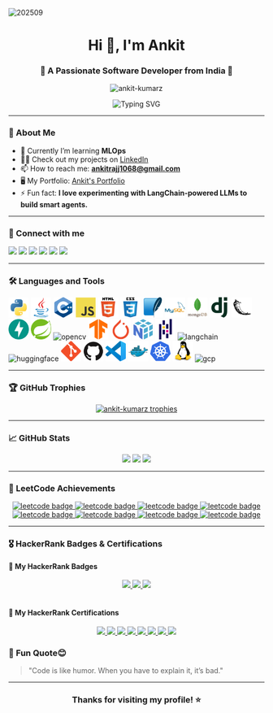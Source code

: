 ![202509](https://github.com/user-attachments/assets/50d90918-735c-4241-8347-84e314826fe6)<h1 align="center">Hi 👋, I'm Ankit</h1>
<h3 align="center">🚀 A Passionate Software Developer from India 🚀</h3>
 
<p align="center">
  <img src="https://komarev.com/ghpvc/?username=ankit-kumarz&label=Profile%20views&color=0e75b6&style=flat" alt="ankit-kumarz" />
</p>

<div align="center">
  <img src="https://readme-typing-svg.demolab.com?font=Fira+Code&weight=500&size=35&pause=1000&center=true&vCenter=true&width=600&height=50&lines=Full-Stack+Developer;DevOps+Enthusiast;Open-Source+Contributor;Always+Learning+New+Things" alt="Typing SVG" />
</div>

---

### 🌟 About Me
- 🌱 Currently I’m learning **MLOps** 
- 👨‍💻 Check out my projects on [LinkedIn](https://www.linkedin.com/in/ankit-kumar-33603b250?utm_source=share&utm_campaign=share_via&utm_content=profile&utm_medium=android_app)
- 📫 How to reach me: **ankitrajj1068@gmail.com**
- 🖥️ My Portfolio: [Ankit's Portfolio](https://ankit-kumarz.github.io/ankit.tech)
- ⚡ Fun fact: **I love experimenting with LangChain-powered LLMs to build smart agents.**

---

### 🤝 Connect with me
<p align="left">
  <a href="https://twitter.com/@ankit_verse" target="blank"><img src="https://img.shields.io/badge/Twitter-1DA1F2?style=for-the-badge&logo=twitter&logoColor=white"/></a>
  <a href="https://instagram.com/ankit.iox" target="blank"><img src="https://img.shields.io/badge/Instagram-E4405F?style=for-the-badge&logo=instagram&logoColor=white"/></a>
  <a href="https://www.linkedin.com/in/ankitkumarz" target="blank"><img src="https://img.shields.io/badge/LinkedIn-0A66C2?style=for-the-badge&logo=linkedin&logoColor=white"/></a>
  <a href="https://www.hackerrank.com/profile/ankitkumarz" target="blank"><img src="https://img.shields.io/badge/HackerRank-2EC866?style=for-the-badge&logo=hackerrank&logoColor=white"/></a>
  <a href="https://leetcode.com/u/AnkitXLeet11/" target="blank"><img src="https://img.shields.io/badge/LeetCode-FFA116?style=for-the-badge&logo=leetcode&logoColor=white"/></a>
  <a href="https://ankit-kumarz.github.io/ankit.tech" target="blank"><img src="https://img.shields.io/badge/Portfolio-000000?style=for-the-badge&logo=About.me&logoColor=white"/></a>
</p>

--- 

### 🛠️ Languages and Tools
<p align="left">
  <!-- Languages -->
  <img src="https://raw.githubusercontent.com/devicons/devicon/master/icons/python/python-original.svg" alt="python" width="40" height="40"/> 
  <img src="https://raw.githubusercontent.com/devicons/devicon/master/icons/java/java-original.svg" alt="java" width="40" height="40"/>
  <img src="https://raw.githubusercontent.com/devicons/devicon/master/icons/cplusplus/cplusplus-original.svg" alt="cplusplus" width="40" height="40"/>
  <img src="https://raw.githubusercontent.com/devicons/devicon/master/icons/javascript/javascript-original.svg" alt="javascript" width="40" height="40"/>
  <img src="https://raw.githubusercontent.com/devicons/devicon/master/icons/html5/html5-original-wordmark.svg" alt="html5" width="40" height="40"/>
  <img src="https://raw.githubusercontent.com/devicons/devicon/master/icons/css3/css3-original-wordmark.svg" alt="css3" width="40" height="40"/>
  <img src="https://raw.githubusercontent.com/devicons/devicon/master/icons/sqlite/sqlite-original.svg" alt="sqlite" width="40" height="40"/>
  <img src="https://raw.githubusercontent.com/devicons/devicon/master/icons/mysql/mysql-original-wordmark.svg" alt="mysql" width="40" height="40"/>
  <img src="https://raw.githubusercontent.com/devicons/devicon/master/icons/mongodb/mongodb-original-wordmark.svg" alt="mongodb" width="40" height="40"/>
  
  <!-- Frameworks -->
  <img src="https://raw.githubusercontent.com/devicons/devicon/master/icons/django/django-plain.svg" alt="django" width="40" height="40"/>
  <img src="https://raw.githubusercontent.com/devicons/devicon/master/icons/flask/flask-original.svg" alt="flask" width="40" height="40"/>
  <img src="https://raw.githubusercontent.com/devicons/devicon/master/icons/fastapi/fastapi-original.svg" alt="fastapi" width="40" height="40"/>
  <img src="https://raw.githubusercontent.com/devicons/devicon/master/icons/spring/spring-original.svg" alt="spring" width="40" height="40"/>
  <img src="https://www.vectorlogo.zone/logos/opencv/opencv-icon.svg" alt="opencv" width="40" height="40"/>
  
  <!-- ML & AI -->
  <img src="https://raw.githubusercontent.com/devicons/devicon/master/icons/tensorflow/tensorflow-original.svg" alt="tensorflow" width="40" height="40"/>
  <img src="https://raw.githubusercontent.com/devicons/devicon/master/icons/pytorch/pytorch-original.svg" alt="pytorch" width="40" height="40"/>
  <img src="https://raw.githubusercontent.com/devicons/devicon/master/icons/numpy/numpy-original.svg" alt="numpy" width="40" height="40"/>
  <img src="https://raw.githubusercontent.com/devicons/devicon/master/icons/pandas/pandas-original.svg" alt="pandas" width="40" height="40"/>
  <img src="https://avatars.githubusercontent.com/u/126733545?s=200&v=4" alt="langchain" width="40" height="40"/>
  <img src="https://huggingface.co/front/assets/huggingface_logo-noborder.svg" alt="huggingface" width="40" height="40"/>
  
  <!-- Tools & Platforms -->
  <img src="https://raw.githubusercontent.com/devicons/devicon/master/icons/git/git-original.svg" alt="git" width="40" height="40"/>
  <img src="https://raw.githubusercontent.com/devicons/devicon/master/icons/github/github-original.svg" alt="github" width="40" height="40"/>
  <img src="https://raw.githubusercontent.com/devicons/devicon/master/icons/vscode/vscode-original.svg" alt="vscode" width="40" height="40"/>
  <img src="https://raw.githubusercontent.com/devicons/devicon/master/icons/docker/docker-original.svg" alt="docker" width="40" height="40"/>
  <img src="https://raw.githubusercontent.com/devicons/devicon/master/icons/kubernetes/kubernetes-plain.svg" alt="kubernetes" width="40" height="40"/>
  <img src="https://raw.githubusercontent.com/devicons/devicon/master/icons/linux/linux-original.svg" alt="linux" width="40" height="40"/>
  <img src="https://www.vectorlogo.zone/logos/google_cloud/google_cloud-icon.svg" alt="gcp" width="40" height="40"/> 
</p>

---

### 🏆 GitHub Trophies
<p align="center">
  <a href="https://github.com/ryo-ma/github-profile-trophy">
    <img src="https://github-profile-trophy.vercel.app/?username=ankit-kumarz&theme=algolia&row=2&column=4&margin-w=15&margin-h=15" alt="ankit-kumarz trophies"/>
  </a>
</p>

---

### 📈 GitHub Stats
<div align="center">
  <img width="47%" src="https://github-readme-stats.vercel.app/api?username=ankit-kumarz&show_icons=true&theme=react&rank_icon=github&border_radius=10" />
  <img width="47%" src="https://streak-stats.demolab.com/?user=ankit-kumarz&count_private=true&theme=react&border_radius=10"/>
  <img width="47%" src="https://github-readme-stats.vercel.app/api/top-langs/?username=ankit-kumarz&hide=html&layout=compact&theme=react&border_radius=10"/>
</div>

---

### 🧠 LeetCode Achievements
<div align="center">
  <a href="https://leetcode.com/AnkitXLeet11/">
    <img src="https://assets.leetcode.com/static_assets/others/2550.gif" alt="leetcode badge" height="200" width="200"/>
   </a>
  <a href="https://leetcode.com/AnkitXLeet11/">
    <img src="https://assets.leetcode.com/static_assets/others/25100.gif" alt="leetcode badge" height="200" width="200"/>
  </a>
  
  <a href="https://leetcode.com/AnkitXLeet11/">
    <img src="https://assets.leetcode.com/static_assets/others/200.gif" alt="leetcode badge" height="200" width="200"/>
  </a>

  <a href="https://leetcode.com/AnkitXLeet11/">
    <img src="https://leetcode.com/static/images/badges/2024/gif/2024-02.gif" alt="leetcode badge" height="200" width="200"/>
  </a>
  
<a href="https://leetcode.com/AnkitXLeet11/">
   <img src="https://assets.leetcode.com/static_assets/marketing/202507.gif" alt="leetcode badge" height="200" width="200"/>
</a>

<a href="https://leetcode.com/AnkitXLeet11/">
   <img src="https://assets.leetcode.com/static_assets/marketing/202509.gif" alt="leetcode badge" height="200" width="200"/>
</a>

   <a href="https://leetcode.com/AnkitXLeet11/">
     <img src="https://assets.leetcode.com/static_assets/others/Top_SQL_50.gif" alt="leetcode badge" height="200" width="200"/>
   </a>
<a href="https://leetcode.com/AnkitXLeet11/">
  <img src="https://assets.leetcode.com/static_assets/others/LeetCode_75.gif" alt="leetcode badge" height="200" width="200"/>
</a>
</div>

---

### 🎖️ HackerRank Badges & Certifications

#### 🏅 My HackerRank Badges
<div align="center"> 
  <a href="https://www.hackerrank.com/profile/ankitkumarz" target="_blank">
    <img src="https://img.shields.io/badge/Problem%20Solving-5%E2%AD%90-black?style=for-the-badge&logo=hackerrank&logoColor=white" />
    <img src="https://img.shields.io/badge/C%2B%2B-5%E2%AD%90-orange?style=for-the-badge&logo=hackerrank&logoColor=white" />
    <img src="https://img.shields.io/badge/Python-5%E2%AD%90-yellow?style=for-the-badge&logo=hackerrank&logoColor=black" />
  </a>
</div>

<br/>

#### 📜 My HackerRank Certifications
<div align="center">
  <a href="https://www.hackerrank.com/profile/ankitkumarz" target="_blank">
    <img src="https://img.shields.io/badge/Software%20Engineer-Verified-blue?style=for-the-badge&logo=hackerrank&logoColor=white" />
    <img src="https://img.shields.io/badge/Software%20Engineer%20Intern-Verified-blue?style=for-the-badge&logo=hackerrank&logoColor=white" />
    <img src="https://img.shields.io/badge/Python%20(Basic)-Verified-brightgreen?style=for-the-badge&logo=python&logoColor=white" />
    <img src="https://img.shields.io/badge/SQL%20(Basic)-Verified-brightgreen?style=for-the-badge&logo=mysql&logoColor=white" />
    <img src="https://img.shields.io/badge/SQL%20(Intermediate)-Verified-brightgreen?style=for-the-badge&logo=mysql&logoColor=white" />
    <img src="https://img.shields.io/badge/Problem%20Solving%20(Basic)-Verified-brightgreen?style=for-the-badge&logo=hackerrank&logoColor=white" />
    <img src="https://img.shields.io/badge/Problem%20Solving%20(Intermediate)-Verified-brightgreen?style=for-the-badge&logo=hackerrank&logoColor=white" />
    <img src="https://img.shields.io/badge/CSS%20(Basic)-Verified-brightgreen?style=for-the-badge&logo=css3&logoColor=white" />
  </a>
</div>



### 🎯 Fun Quote😊
> "Code is like humor. When you have to explain it, it’s bad."

---

<div align="center">
  <h3>Thanks for visiting my profile! ⭐</h3> 
</div>
